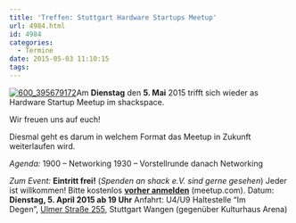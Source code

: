 ```yaml
---
title: 'Treffen: Stuttgart Hardware Startups Meetup'
url: 4984.html
id: 4984
categories:
  - Termine
date: 2015-05-03 11:10:15
tags:
---
```


[![600_395679172](https://blog.shackspace.de/wp-content/uploads/2014/08/600_395679172-300x161.jpeg)](https://blog.shackspace.de/wp-content/uploads/2014/08/600_395679172.jpeg)Am **Dienstag** den **5\. Mai** 2015 trifft sich wieder as Hardware Startup Meetup im shackspace.

Wir freuen uns auf euch!

Diesmal geht es darum in welchem Format das Meetup in Zukunft weiterlaufen wird.

_Agenda:_
1900 – Networking
1930 – Vorstellrunde danach Networking

_Zum Event:_
**Eintritt frei!** (_Spenden an shack e.V. sind gerne gesehen_) Jeder ist willkommen!
Bitte kostenlos **[vorher anmelden](http://www.meetup.com/Stuttgart-Hardware-Startups/events/222072192/?a=ea1_grp&amp;rv=ea1&amp;_af_eid=222072192&amp;_af=event)** (meetup.com).
Datum: **Dienstag, 5\. April 2015 **ab** 19 Uhr**
Anfahrt: U4/U9 Haltestelle “Im Degen”, [Ulmer Straße 255](https://blog.shackspace.de/?page_id=713), Stuttgart Wangen (gegenüber Kulturhaus Arena)